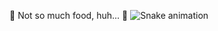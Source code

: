 🐍 Not so much food, huh... 🐍
![Snake animation](https://github.com/ztsv-av/ztsv-av/blob/output/github-contribution-grid-snake.svg)
